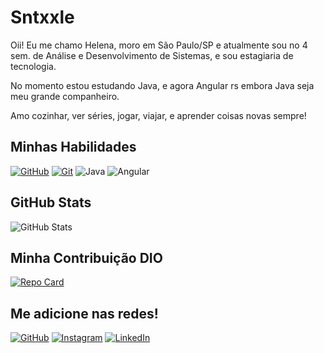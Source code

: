 # Sntxxle

  Oii! Eu me chamo Helena, moro em São Paulo/SP e atualmente sou no 4 sem. de Análise e Desenvolvimento de Sistemas, 
  e sou estagiaria de tecnologia.

  No momento estou estudando Java, e agora Angular rs embora Java seja meu grande companheiro.

  Amo cozinhar, ver séries, jogar, viajar, e aprender coisas novas sempre!
  

## Minhas Habilidades
[![GitHub](https://img.shields.io/badge/GitHub-000080?style=for-the-badge&logo=github&logoColor=fff)](https://docs.github.com/)
[![Git](https://img.shields.io/badge/Git-0000CD?style=for-the-badge&logo=git&logoColor=fff)](https://git-scm.com/doc) 
![Java](https://img.shields.io/badge/java-000080?style=for-the-badge&logo=openjdk&logoColor=fff)
![Angular](https://img.shields.io/badge/angular-0000CD?style=for-the-badge&logo=angular&logoColor=white)

## GitHub Stats
![GitHub Stats](https://github-readme-stats.vercel.app/api?username=SntxxLe&theme=transparent&bg_color=1E90FF&border_color=fff&show_icons=true&icon_color=fff&title_color=fff&text_color=fff&hide_title=true&hide=stars)

## Minha Contribuição DIO
[![Repo Card](https://github-readme-stats.vercel.app/api/pin/?username=SntxxLe&repo=dio-lab-open-source&bg_color=1E90FF&border_color=fff&show_icons=true&icon_color=fff&title_color=fff&text_color=fff)](https://web.dio.me/users/maria_helena_ss?tab=skills)

## Me adicione nas redes!
[![GitHub](https://img.shields.io/badge/GitHub-0000CD?style=for-the-badge&logo=github&logoColor=fff)](https://github.com/SntxxLe)
[![Instagram](https://img.shields.io/badge/Instagram-000080?style=for-the-badge&logo=Instagram&logoColor=white)](https://instagram.com/sntxx.le)
[![LinkedIn](https://img.shields.io/badge/linkedin-0000CD?style=for-the-badge&logo=linkedin&logoColor=white)](https://www.linkedin.com/in/helena-santos-67399898/)
